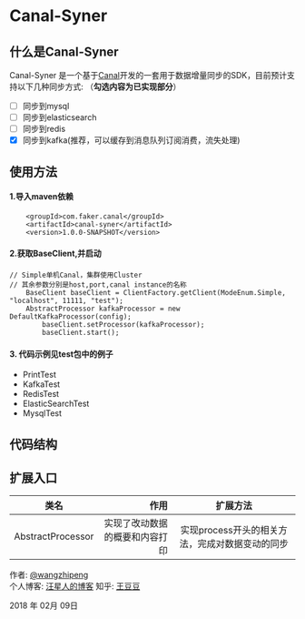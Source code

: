 # Canal-Syner

## 什么是Canal-Syner

Canal-Syner 是一个基于[Canal](https://github.com/alibaba/canal)开发的一套用于数据增量同步的SDK，目前预计支持以下几种同步方式: （**勾选内容为已实现部分**）

- [ ] 同步到mysql
- [ ] 同步到elasticsearch
- [ ] 同步到redis
- [x] 同步到kafka(推荐，可以缓存到消息队列订阅消费，流失处理)

## 使用方法
#### 1.导入maven依赖
```
    <groupId>com.faker.canal</groupId>
    <artifactId>canal-syner</artifactId>
    <version>1.0.0-SNAPSHOT</version>
```
#### 2.获取BaseClient,并启动
```
// Simple单机Canal，集群使用Cluster
// 其余参数分别是host,port,canal instance的名称
    BaseClient baseClient = ClientFactory.getClient(ModeEnum.Simple, "localhost", 11111, "test");
    AbstractProcessor kafkaProcessor = new DefaultKafkaProcessor(config);
        baseClient.setProcessor(kafkaProcessor);
        baseClient.start();
```

#### 3. 代码示例见test包中的例子
- PrintTest
- KafkaTest
- RedisTest
- ElasticSearchTest
- MysqlTest


## 代码结构

## 扩展入口
| 类名       | 作用   |  扩展方法  |
| --------   | -----:  | :----:  |
| AbstractProcessor     | 实现了改动数据的概要和内容打印 |   实现process开头的相关方法，完成对数据变动的同步    |


作者: [@wangzhipeng](https://github.com/caicai457614705)  
个人博客: [汪星人的博客](https://caicai457614705.github.io/)
知乎: [王豆豆](https://www.zhihu.com/people/wang-dou-dou-81-79)

2018 年 02月 09日 

